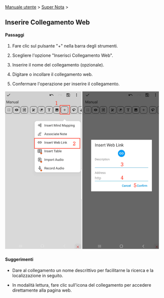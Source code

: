 [Manuale utente](/dragonnest/drawnote/manual/en) > [Super Nota](/dragonnest/drawnote/manual/en/super_note) >

Inserire Collegamento Web
---
#### Passaggi

1. Fare clic sul pulsante "+" nella barra degli strumenti.

2. Scegliere l'opzione "Inserisci Collegamento Web".

3. Inserire il nome del collegamento (opzionale).

4. Digitare o incollare il collegamento web.

5. Confermare l'operazione per inserire il collegamento.

![](imgs/insert_web_link.png)

#### Suggerimenti
- Dare al collegamento un nome descrittivo per facilitarne la ricerca e la localizzazione in seguito.

- In modalità lettura, fare clic sull'icona del collegamento per accedere direttamente alla pagina web.